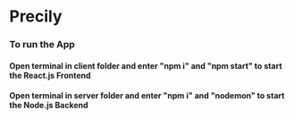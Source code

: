 # Precily

### To run the App
#### Open terminal in client folder and enter "npm i" and "npm start" to start the React.js Frontend
#### Open terminal in server folder and enter "npm i" and "nodemon" to start the Node.js Backend
